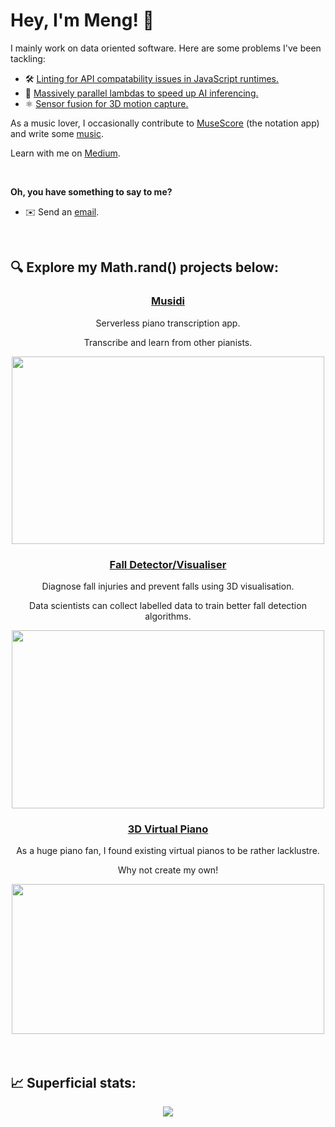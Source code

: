 # Hey, I'm Meng! 👋
I mainly work on data oriented software. Here are some problems I've been tackling:

* 🛠️ [Linting for API compatability issues in JavaScript runtimes.](https://github.com/MengLinMaker/eslint-plugin-runtime-compat)
* 🚀 [Massively parallel lambdas to speed up AI inferencing.](https://medium.com/aws-tip/fast-piano-transcription-on-aws-part-3-e1d684b20e9d)
* ⚛️ [Sensor fusion for 3D motion capture.](https://github.com/MengLinMaker/eslint-plugin-runtime-compat)

As a music lover, I occasionally contribute to [MuseScore](https://github.com/musescore/MuseScore) (the notation app) and write some [music](https://musescore.com/mangojc).

Learn with me on [Medium](https://medium.com/@menglinmaker).

<div>&nbsp</div>

**Oh, you have something to say to me?**

* ✉️ Send an [email](mailto:menglinmaker@gmail.com).

<div>&nbsp</div>



## 🔍 Explore my Math.rand() projects below:

<div align='center'>
    <h3><a href="https://www.musidi.org/">Musidi</a></h3>
    <p>Serverless piano transcription app.</p>
    <p>Transcribe and learn from other pianists.</p>
    <img width=500px height=300px src="https://github.com/musidi-org/.github/assets/39476147/33669a36-5895-4130-b5ce-59aa235cf7ab"/>
    <h3><a href="https://github.com/MengLinMaker/Hip-Motion-Player">Fall Detector/Visualiser</a></h3>
    <p>Diagnose fall injuries and prevent falls using 3D visualisation.</p>
    <p>Data scientists can collect labelled data to train better fall detection algorithms.</p>
    <img width=500px height=285px src="https://user-images.githubusercontent.com/39476147/224037990-f7bcf3e8-f0fb-47a4-9b23-752a9bbdc7d5.gif"/>
    <h3><a href="https://github.com/MengLinMaker/Midi-Virtual-Piano">3D Virtual Piano</a></h3>
    <p>As a huge piano fan, I found existing virtual pianos to be rather lacklustre.</p>
    <p>Why not create my own!</p>
    <img width=500px height=240px src="https://user-images.githubusercontent.com/39476147/180583827-fedcb6ce-e4b0-46ad-99b0-ca66c572d504.gif"/>
</div>

<div>&nbsp</div>
<div>&nbsp</div>



## 📈 Superficial stats:

<div align='center'>
  <img src="https://github-profile-trophy.vercel.app/?username=MengLinMaker&rank=SECRET,SSS,SS,S,AAA,AA&theme=oldie&no-bg=true&no-frame=false&column=3&margin-w=15&margin-h=15"/>
</div>
